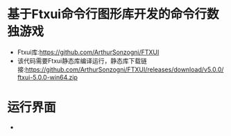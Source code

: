 # 基于Ftxui命令行图形库开发的命令行数独游戏
- Ftxui库:https://github.com/ArthurSonzogni/FTXUI
- 该代码需要Ftxui静态库编译运行，静态库下载链接:https://github.com/ArthurSonzogni/FTXUI/releases/download/v5.0.0/ftxui-5.0.0-win64.zip
# 运行界面
- 

